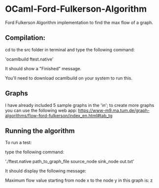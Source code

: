 # OCaml-Ford-Fulkerson-Algorithm
Ford Fulkerson Algorithm implementation to find the max flow of a graph.

## Compilation:
cd to the src folder in terminal and type the following command:

'ocamlbuild ftest.native'

It should show a "Finished" message.

You'll need to download ocamlbuild on your system to run this.
  
## Graphs  
I have already included 5 sample graphs in the 'in'; to create more graphs you can use the following web app:
  https://www-m9.ma.tum.de/graph-algorithms/flow-ford-fulkerson/index_en.html#tab_tg


## Running the algorithm

To run a test:
	
type the following command:
	
'./ftest.native path_to_graph_file source_node sink_node out.txt'
   
 It should display the following message: 
 
 Maximum flow value starting from node x to the node y in this graph is: z
     
